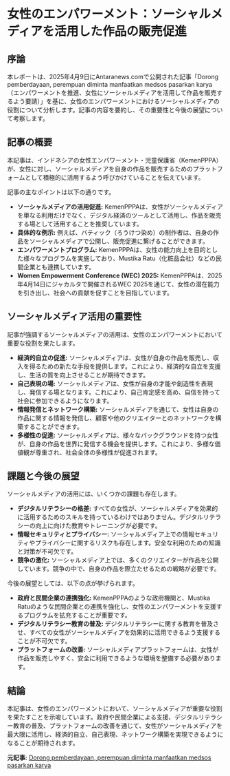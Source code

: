 # 女性のエンパワーメント：ソーシャルメディアを活用した作品の販売促進

## 序論

本レポートは、2025年4月9日にAntaranews.comで公開された記事「Dorong pemberdayaan, perempuan diminta manfaatkan medsos pasarkan karya（エンパワーメントを推進、女性にソーシャルメディアを活用して作品を販売するよう要請）」を基に、女性のエンパワーメントにおけるソーシャルメディアの役割について分析します。記事の内容を要約し、その重要性と今後の展望について考察します。

## 記事の概要

本記事は、インドネシアの女性エンパワーメント・児童保護省（KemenPPPA）が、女性に対し、ソーシャルメディアを自身の作品を販売するためのプラットフォームとして積極的に活用するよう呼びかけていることを伝えています。

記事の主なポイントは以下の通りです。

* **ソーシャルメディアの活用促進:** KemenPPPAは、女性がソーシャルメディアを単なる利用だけでなく、デジタル経済のツールとして活用し、作品を販売する場として活用することを推奨しています。
* **具体的な例示:** 例えば、バティック（ろうけつ染め）の制作者は、自身の作品をソーシャルメディアで公開し、販売促進に繋げることができます。
* **エンパワーメントプログラム:** KemenPPPAは、女性の能力向上を目的とした様々なプログラムを実施しており、Mustika Ratu（化粧品会社）などの民間企業とも連携しています。
* **Women Empowerment Conference (WEC) 2025:** KemenPPPAは、2025年4月14日にジャカルタで開催されるWEC 2025を通じて、女性の潜在能力を引き出し、社会への貢献を促すことを目指しています。

## ソーシャルメディア活用の重要性

記事が強調するソーシャルメディアの活用は、女性のエンパワーメントにおいて重要な役割を果たします。

* **経済的自立の促進:** ソーシャルメディアは、女性が自身の作品を販売し、収入を得るための新たな手段を提供します。これにより、経済的な自立を支援し、生活の質を向上させることが期待できます。
* **自己表現の場:** ソーシャルメディアは、女性が自身の才能や創造性を表現し、発信する場となります。これにより、自己肯定感を高め、自信を持って社会に参加できるようになります。
* **情報発信とネットワーク構築:** ソーシャルメディアを通じて、女性は自身の作品に関する情報を発信し、顧客や他のクリエイターとのネットワークを構築することができます。
* **多様性の促進:** ソーシャルメディアは、様々なバックグラウンドを持つ女性が、自身の作品を世界に発信する機会を提供します。これにより、多様な価値観が尊重され、社会全体の多様性が促進されます。

## 課題と今後の展望

ソーシャルメディアの活用には、いくつかの課題も存在します。

* **デジタルリテラシーの格差:** すべての女性が、ソーシャルメディアを効果的に活用するためのスキルを持っているわけではありません。デジタルリテラシーの向上に向けた教育やトレーニングが必要です。
* **情報セキュリティとプライバシー:** ソーシャルメディア上での情報セキュリティやプライバシーに関するリスクも存在します。安全な利用のための知識と対策が不可欠です。
* **競争の激化:** ソーシャルメディア上では、多くのクリエイターが作品を公開しています。競争の中で、自身の作品を際立たせるための戦略が必要です。

今後の展望としては、以下の点が挙げられます。

* **政府と民間企業の連携強化:** KemenPPPAのような政府機関と、Mustika Ratuのような民間企業との連携を強化し、女性のエンパワーメントを支援するプログラムを拡充することが重要です。
* **デジタルリテラシー教育の普及:** デジタルリテラシーに関する教育を普及させ、すべての女性がソーシャルメディアを効果的に活用できるよう支援することが不可欠です。
* **プラットフォームの改善:** ソーシャルメディアプラットフォームは、女性が作品を販売しやすく、安全に利用できるような環境を整備する必要があります。

## 結論

本記事は、女性のエンパワーメントにおいて、ソーシャルメディアが重要な役割を果たすことを示唆しています。政府や民間企業による支援、デジタルリテラシー教育の普及、プラットフォームの改善を通じて、女性がソーシャルメディアを最大限に活用し、経済的自立、自己表現、ネットワーク構築を実現できるようになることが期待されます。



**元記事:** [Dorong pemberdayaan, perempuan diminta manfaatkan medsos pasarkan karya](https://kalsel.antaranews.com/rilis-pers/4759793/dorong-pemberdayaan-perempuan-diminta-manfaatkan-medsos-pasarkan-karya)